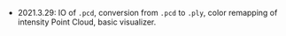 - 2021.3.29: IO of `.pcd`, conversion from `.pcd` to `.ply`, color remapping of intensity Point Cloud, basic visualizer.
